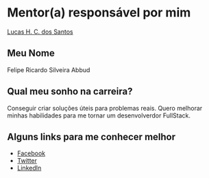 # Mentor(a) responsável por mim

[Lucas H. C. dos Santos](/profiles/mentors/profiles/lucas_santos.md)

## Meu Nome

Felipe Ricardo Silveira Abbud

## Qual meu sonho na carreira?

Conseguir criar soluções úteis para problemas reais. Quero melhorar minhas habilidades para me tornar um desenvolverdor FullStack.

## Alguns links para me conhecer melhor

- [Facebook](https://www.facebook.com/profile.php?id=100003234835606&ref=bookmarks)
- [Twitter](https://twitter.com/Feabbud)
- [LinkedIn](https://br.linkedin.com/in/felipe-ricardo-silveira-abbud-12561230)
